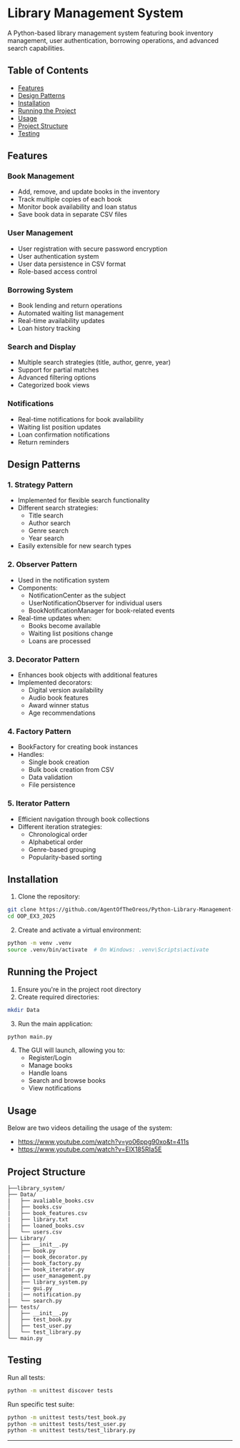 # Library Management System

A Python-based library management system featuring book inventory management, user authentication, borrowing operations, and advanced search capabilities.

## Table of Contents

- [Features](#features)
- [Design Patterns](#design-patterns)
- [Installation](#installation)
- [Running the Project](#running-the-project)
- [Usage](#usage)
- [Project Structure](#project-structure)
- [Testing](#testing)

## Features

### Book Management

- Add, remove, and update books in the inventory
- Track multiple copies of each book
- Monitor book availability and loan status
- Save book data in separate CSV files

### User Management

- User registration with secure password encryption
- User authentication system
- User data persistence in CSV format
- Role-based access control

### Borrowing System

- Book lending and return operations
- Automated waiting list management
- Real-time availability updates
- Loan history tracking

### Search and Display

- Multiple search strategies (title, author, genre, year)
- Support for partial matches
- Advanced filtering options
- Categorized book views

### Notifications

- Real-time notifications for book availability
- Waiting list position updates
- Loan confirmation notifications
- Return reminders

## Design Patterns

### 1. Strategy Pattern

- Implemented for flexible search functionality
- Different search strategies:
  - Title search
  - Author search
  - Genre search
  - Year search
- Easily extensible for new search types

### 2. Observer Pattern

- Used in the notification system
- Components:
  - NotificationCenter as the subject
  - UserNotificationObserver for individual users
  - BookNotificationManager for book-related events
- Real-time updates when:
  - Books become available
  - Waiting list positions change
  - Loans are processed

### 3. Decorator Pattern

- Enhances book objects with additional features
- Implemented decorators:
  - Digital version availability
  - Audio book features
  - Award winner status
  - Age recommendations

### 4. Factory Pattern

- BookFactory for creating book instances
- Handles:
  - Single book creation
  - Bulk book creation from CSV
  - Data validation
  - File persistence

### 5. Iterator Pattern

- Efficient navigation through book collections
- Different iteration strategies:
  - Chronological order
  - Alphabetical order
  - Genre-based grouping
  - Popularity-based sorting

## Installation

1. Clone the repository:

```bash
git clone https://github.com/AgentOfTheOreos/Python-Library-Management-System
cd OOP_EX3_2025
```

2. Create and activate a virtual environment:

```bash
python -m venv .venv
source .venv/bin/activate  # On Windows: .venv\Scripts\activate
```

## Running the Project

1. Ensure you're in the project root directory
2. Create required directories:

```bash
mkdir Data
```

3. Run the main application:

```bash
python main.py
```

4. The GUI will launch, allowing you to:
   - Register/Login
   - Manage books
   - Handle loans
   - Search and browse books
   - View notifications

## Usage

Below are two videos detailing the usage of the system:
- https://www.youtube.com/watch?v=yo06ppg90xo&t=411s
- https://www.youtube.com/watch?v=ElX185RIa5E

## Project Structure

```
├──library_system/
├── Data/
|   ├── avaliable_books.csv
│   ├── books.csv
|   ├── book_features.csv
|   ├── library.txt
|   ├── loaned_books.csv
│   └── users.csv
├── Library/
│   ├── __init__.py
│   ├── book.py
|   |── book_decorator.py
│   ├── book_factory.py
|   |── book_iterator.py
│   ├── user_management.py
│   ├── library_system.py
│   |── gui.py
|   |── notification.py
|   └── search.py 
├── tests/
│   ├── __init__.py
│   ├── test_book.py
│   ├── test_user.py
│   └── test_library.py
└── main.py

```

## Testing

Run all tests:

```bash
python -m unittest discover tests
```

Run specific test suite:

```bash
python -m unittest tests/test_book.py
python -m unittest tests/test_user.py
python -m unittest tests/test_library.py
```

---
